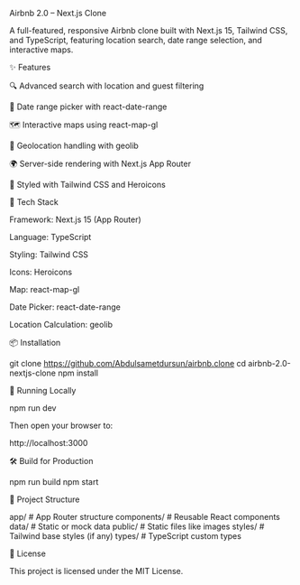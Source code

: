 Airbnb 2.0 – Next.js Clone

A full-featured, responsive Airbnb clone built with Next.js 15, Tailwind CSS, and TypeScript,
featuring location search, date range selection, and interactive maps.

✨ Features

🔍 Advanced search with location and guest filtering

📆 Date range picker with react-date-range

🗺 Interactive maps using react-map-gl

🧭 Geolocation handling with geolib

🌍 Server-side rendering with Next.js App Router

💅 Styled with Tailwind CSS and Heroicons

🧠 Tech Stack

Framework: Next.js 15 (App Router)

Language: TypeScript

Styling: Tailwind CSS

Icons: Heroicons

Map: react-map-gl

Date Picker: react-date-range

Location Calculation: geolib

📦 Installation

git clone https://github.com/Abdulsametdursun/airbnb.clone cd airbnb-2.0-nextjs-clone npm install

🚀 Running Locally

npm run dev

Then open your browser to:

http://localhost:3000

🛠 Build for Production

npm run build npm start

📁 Project Structure

app/ # App Router structure components/ # Reusable React components data/ # Static or mock data
public/ # Static files like images styles/ # Tailwind base styles (if any) types/ # TypeScript
custom types

📜 License

This project is licensed under the MIT License.
